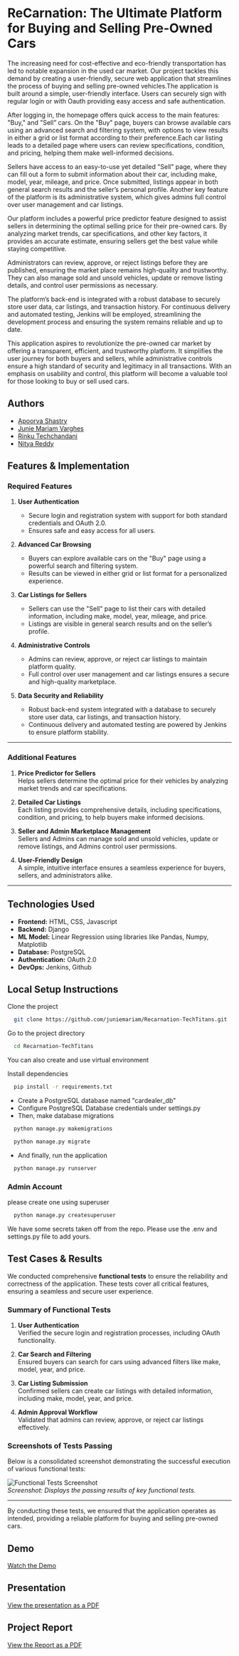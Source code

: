 
# ReCarnation: The Ultimate Platform for Buying and Selling Pre-Owned Cars

The increasing need for cost-effective and eco-friendly transportation has led to notable expansion in the used car market. Our project tackles this demand by creating a user-friendly, secure web application that streamlines the process of buying and selling pre-owned vehicles.The application is built around a simple, user-friendly interface. Users can securely sign with regular login or with Oauth providing easy access and safe authentication. 

After logging in, the homepage offers quick access to the main features: "Buy," and "Sell” cars. On the "Buy" page, buyers can browse available cars using an advanced search and filtering system, with options to view results in either a grid or list format according to their preference.Each car listing leads to a detailed page where users can review specifications, condition, and pricing, helping them make well-informed decisions. 

Sellers have access to an easy-to-use yet detailed "Sell" page, where they can fill out a form to submit information about their car, including make, model, year, mileage, and price. Once submitted, listings appear in both general search results and the seller’s personal profile. Another key feature of the platform is its administrative system, which gives admins full control over user management and car listings. 

Our platform includes a powerful price predictor feature designed to assist sellers in determining the optimal selling price for their pre-owned cars. By analyzing market trends, car specifications, and other key factors, it provides an accurate estimate, ensuring sellers get the best value while staying competitive.

Administrators can review, approve, or reject listings before they are published, ensuring the market place remains high-quality and trustworthy. They can also manage sold and unsold vehicles, update or remove listing details, and control user permissions as necessary.

The platform’s back-end is integrated with a robust database to securely store user data, car listings, and transaction history. For continuous delivery and automated testing, Jenkins will be employed, streamlining the development process and ensuring the system remains reliable and up to date.

This application aspires to revolutionize the pre-owned car market by offering a transparent, efficient, and trustworthy platform. It simplifies the user journey for both buyers and sellers, while administrative controls ensure a high standard of security and legitimacy in all transactions. With an emphasis on usability and control, this platform will become a valuable tool for those looking to buy or sell used cars.


## Authors

- [Apoorva Shastry](https://github.com/ApoorvaShastry10)
- [Junie Mariam Varghes](https://github.com/juniemariam)
- [Rinku Techchandani](https://github.com/rinkutek)
- [Nitya Reddy]()

## Features & Implementation

### **Required Features**
1. **User Authentication**  
   - Secure login and registration system with support for both standard credentials and OAuth 2.0.  
   - Ensures safe and easy access for all users.

2. **Advanced Car Browsing**  
   - Buyers can explore available cars on the "Buy" page using a powerful search and filtering system.  
   - Results can be viewed in either grid or list format for a personalized experience.

3. **Car Listings for Sellers**  
   - Sellers can use the "Sell" page to list their cars with detailed information, including make, model, year, mileage, and price.  
   - Listings are visible in general search results and on the seller’s profile.

4. **Administrative Controls**  
   - Admins can review, approve, or reject car listings to maintain platform quality.  
   - Full control over user management and car listings ensures a secure and high-quality marketplace.

5. **Data Security and Reliability**  
   - Robust back-end system integrated with a database to securely store user data, car listings, and transaction history.  
   - Continuous delivery and automated testing are powered by Jenkins to ensure platform stability.

---

### **Additional Features**
1. **Price Predictor for Sellers**  
   Helps sellers determine the optimal price for their vehicles by analyzing market trends and car specifications.  

2. **Detailed Car Listings**  
   Each listing provides comprehensive details, including specifications, condition, and pricing, to help buyers make informed decisions.  

3. **Seller and Admin Marketplace Management**  
   Sellers and Admins can manage sold and unsold vehicles, update or remove listings, and Admins control user permissions.  

4. **User-Friendly Design**  
   A simple, intuitive interface ensures a seamless experience for buyers, sellers, and administrators alike.  

---

## Technologies Used
- **Frontend:** HTML, CSS, Javascript  
- **Backend:** Django
- **ML Model:** Linear Regression using libraries like Pandas, Numpy, Matplotlib  
- **Database:** PostgreSQL
- **Authentication:** OAuth 2.0
- **DevOps:** Jenkins, Github

## Local Setup Instructions

Clone the project

```bash
  git clone https://github.com/juniemariam/Recarnation-TechTitans.git
```

Go to the project directory

```bash
  cd Recarnation-TechTitans
```

You can also create and use virtual environment

Install dependencies
```bash
  pip install -r requirements.txt
```
- Create a PostgreSQL database named "cardealer_db"
- Configure PostgreSQL Database credentials under settings.py
- Then, make database migrations

```bash
  python manage.py makemigrations
```
```bash
  python manage.py migrate
```
- And finally, run the application
```bash
  python manage.py runserver

```
### Admin Account
please create one using superuser
```bash
  python manage.py createsuperuser
```

We have some secrets taken off from the repo. Please use the .env and settings.py file to add yours.

## Test Cases & Results

We conducted comprehensive **functional tests** to ensure the reliability and correctness of the application. These tests cover all critical features, ensuring a seamless and secure user experience.

### **Summary of Functional Tests**
1. **User Authentication**  
   Verified the secure login and registration processes, including OAuth functionality.  

2. **Car Search and Filtering**  
   Ensured buyers can search for cars using advanced filters like make, model, year, and price.  

3. **Car Listing Submission**  
   Confirmed sellers can create car listings with detailed information, including make, model, year, and price.  

4. **Admin Approval Workflow**  
   Validated that admins can review, approve, or reject car listings effectively.

### **Screenshots of Tests Passing**
Below is a consolidated screenshot demonstrating the successful execution of various functional tests:  

![Functional Tests Screenshot](recarnation-assets/test.jpeg)  
*Screenshot: Displays the passing results of key functional tests.*

---

By conducting these tests, we ensured that the application operates as intended, providing a reliable platform for buying and selling pre-owned cars.

## Demo 
[Watch the Demo](https://drive.google.com/file/d/1bQt8-tVCdFl4Yc_nGkXGL_pLMdftRrd6/view?usp=sharing)

## Presentation
[View the presentation as a PDF](recarnation-assets/Recarnation-Presentation.pdf)


## Project Report
[View the Report as a PDF](recarnation-assets/report.pdf)
